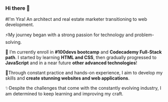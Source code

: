 ### Hi there 👋

#I'm Yira! An architect and real estate marketer transitioning to web development. 

⚡My journey began with a strong passion for technology and problem-solving.

🌱 I’m currently enroll in **#100devs bootcamp** and **Codecademy Full-Stack path**. I started by learning **HTML and CSS**, then gradually progressed to **JavaScript** and in a near future **other advanced technologies**!

🔭Through constant practice and hands-on experience, I aim to develop my skills and **create stunning websites and web applications**.

✨Despite the challenges that come with the constantly evolving industry, I am determined to keep learning and improving my craft.
